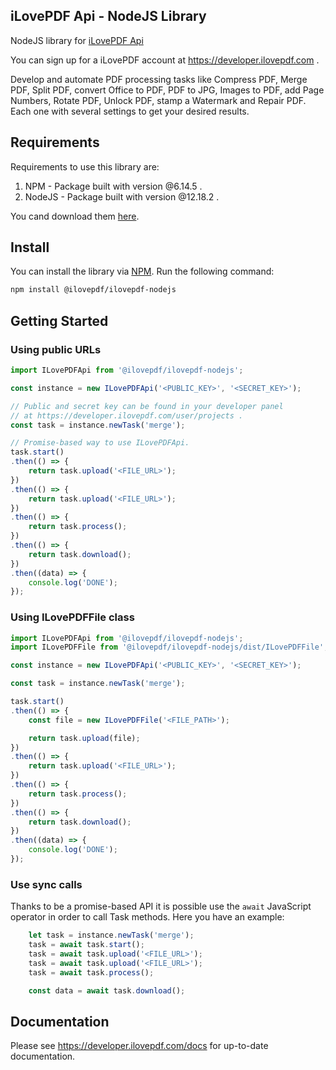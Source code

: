 iLovePDF Api - NodeJS Library
--------------------------

NodeJS library for [iLovePDF Api](https://developer.ilovepdf.com)

You can sign up for a iLovePDF account at https://developer.ilovepdf.com .

Develop and automate PDF processing tasks like Compress PDF, Merge PDF, Split PDF, convert Office to PDF, PDF to JPG, Images to PDF, add Page Numbers, Rotate PDF, Unlock PDF, stamp a Watermark and Repair PDF. Each one with several settings to get your desired results.

## Requirements

Requirements to use this library are:

1. NPM - Package built with version @6.14.5 .
2. NodeJS - Package built with version @12.18.2 .

You cand download them [here](https://nodejs.org/en).

## Install

You can install the library via [NPM](https://www.npmjs.com). Run the following command:

```bash
npm install @ilovepdf/ilovepdf-nodejs
```

## Getting Started

### Using public URLs

```js
import ILovePDFApi from '@ilovepdf/ilovepdf-nodejs';

const instance = new ILovePDFApi('<PUBLIC_KEY>', '<SECRET_KEY>');

// Public and secret key can be found in your developer panel
// at https://developer.ilovepdf.com/user/projects .
const task = instance.newTask('merge');

// Promise-based way to use ILovePDFApi.
task.start()
.then(() => {
    return task.upload('<FILE_URL>');
})
.then(() => {
    return task.upload('<FILE_URL>');
})
.then(() => {
    return task.process();
})
.then(() => {
    return task.download();
})
.then((data) => {
    console.log('DONE');
});
```

### Using ILovePDFFile class

```js
import ILovePDFApi from '@ilovepdf/ilovepdf-nodejs';
import ILovePDFFile from '@ilovepdf/ilovepdf-nodejs/dist/ILovePDFFile';

const instance = new ILovePDFApi('<PUBLIC_KEY>', '<SECRET_KEY>');

const task = instance.newTask('merge');

task.start()
.then(() => {
    const file = new ILovePDFFile('<FILE_PATH>');

    return task.upload(file);
})
.then(() => {
    return task.upload('<FILE_URL>');
})
.then(() => {
    return task.process();
})
.then(() => {
    return task.download();
})
.then((data) => {
    console.log('DONE');
});
```

### Use sync calls

Thanks to be a promise-based API it is possible use the `await` JavaScript operator in order to call Task methods. Here you have an example:

```js
    let task = instance.newTask('merge');
    task = await task.start();
    task = await task.upload('<FILE_URL>');
    task = await task.upload('<FILE_URL>');
    task = await task.process();

    const data = await task.download();
```

## Documentation

Please see https://developer.ilovepdf.com/docs for up-to-date documentation.